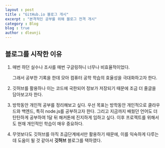```yaml
---
layout : post
title : "GitHub.io 블로그 개시"
excerpt : "본격적인 공부를 위해 블로그 전격 개시"
category : Blog
blog : true
author : dleunji
---
```


## 블로그를 시작한 이유

1. 매번 하던 실수나 조사를 매번 구글링하니 너무나 비효율적이었다.

   그래서 공부한 기록을 한데 모아 컴퓨터 공학 학습의 효율성을 극대화하고자 한다.

2. 깃허브를 활용하나 이는 코드에 국한되어 정보가 저장되기 때문에 조금 더 줄글을 담아보고자 한다.

3. 방학동안 개인적 공부를 정리해보고 싶다. 우선 목표는 방학동안 개인적으로 클라우드와 백엔드, 특히 node.js를 공부하고자 한다. 그리고 지금까지 배웠던 언어도 더 탄탄하게 공부하여 1달 뒤 해커톤에 진지하게 임하고 싶다. 이후 프로젝트를 위해서도 현재 개인적인 학습이 매우 중요하다.

4. 무엇보다도 깃허브를 아직 초급단계에서만 활용하기 때문에, 이를 익숙하게 다루는 데 도움이 될 것 같아서 **깃허브** 블로그를 택하였다.





